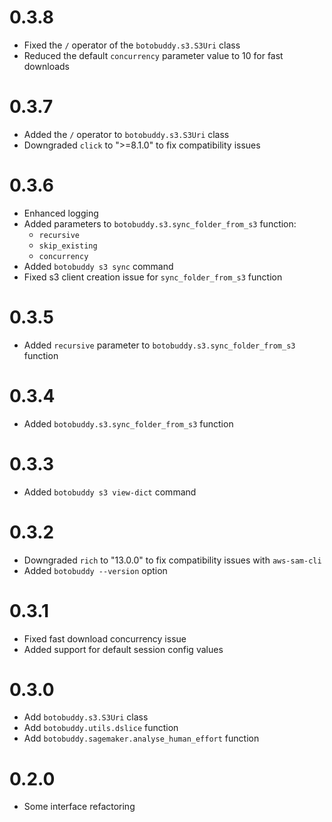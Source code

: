 # 0.3.8

- Fixed the `/` operator of the `botobuddy.s3.S3Uri` class
- Reduced the default `concurrency` parameter value to 10 for fast downloads

# 0.3.7

- Added the `/` operator to `botobuddy.s3.S3Uri` class
- Downgraded `click` to ">=8.1.0" to fix compatibility issues

# 0.3.6

- Enhanced logging
- Added parameters to `botobuddy.s3.sync_folder_from_s3` function:
    - `recursive`
    - `skip_existing`
    - `concurrency`
- Added `botobuddy s3 sync` command
- Fixed s3 client creation issue for `sync_folder_from_s3` function

# 0.3.5

- Added `recursive` parameter to `botobuddy.s3.sync_folder_from_s3` function

# 0.3.4

- Added `botobuddy.s3.sync_folder_from_s3` function

# 0.3.3

- Added `botobuddy s3 view-dict` command

# 0.3.2

- Downgraded `rich` to "13.0.0" to fix compatibility issues with `aws-sam-cli`
- Added `botobuddy --version` option

# 0.3.1

- Fixed fast download concurrency issue
- Added support for default session config values

# 0.3.0

- Add `botobuddy.s3.S3Uri` class
- Add `botobuddy.utils.dslice` function
- Add `botobuddy.sagemaker.analyse_human_effort` function

# 0.2.0

- Some interface refactoring
